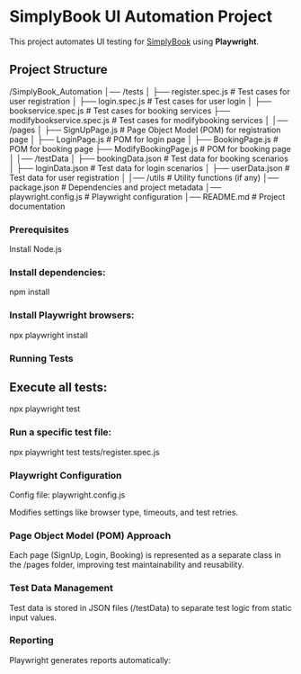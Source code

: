 # SimplyBook UI Automation Project

This project automates UI testing for [SimplyBook](https://simplybook.me/en/) using **Playwright**.

## Project Structure

/SimplyBook_Automation
│── /tests
│   ├── register.spec.js                 # Test cases for user registration
│   ├── login.spec.js                    # Test cases for user login
│   ├── bookservice.spec.js              # Test cases for booking services
    ├── modifybookservice.spec.js        # Test cases for modifybooking services
│
│── /pages
│   ├── SignUpPage.js                       # Page Object Model (POM) for registration page
│   ├── LoginPage.js                        # POM for login page
│   ├── BookingPage.js                      # POM for booking page
    ├── ModifyBookingPage.js                # POM for booking page
│
│── /testData
│   ├── bookingData.json        # Test data for booking scenarios
│   ├── loginData.json          # Test data for login scenarios
│   ├── userData.json           # Test data for user registration
│
│── /utils                      # Utility functions (if any)
│── package.json                # Dependencies and project metadata
│── playwright.config.js         # Playwright configuration
│── README.md                   # Project documentation



### Prerequisites

Install Node.js

### Install dependencies:

npm install

### Install Playwright browsers:

npx playwright install

### Running Tests

## Execute all tests:

npx playwright test

### Run a specific test file:

npx playwright test tests/register.spec.js

### Playwright Configuration

Config file: playwright.config.js

Modifies settings like browser type, timeouts, and test retries.

### Page Object Model (POM) Approach

Each page (SignUp, Login, Booking) is represented as a separate class in the /pages folder, improving test maintainability and reusability.

### Test Data Management

Test data is stored in JSON files (/testData) to separate test logic from static input values.

### Reporting

Playwright generates reports automatically: